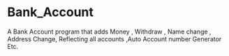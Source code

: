 # Bank_Account
A Bank Account program that adds Money , Withdraw , Name change , Address Change, Reflecting all accounts ,Auto Account number Generator  Etc.

